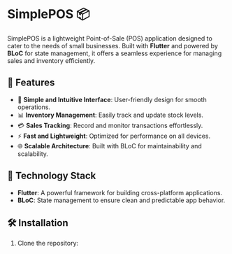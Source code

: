 # SimplePOS 📦

SimplePOS is a lightweight Point-of-Sale (POS) application designed to cater to the needs of small businesses. Built with **Flutter** and powered by **BLoC** for state management, it offers a seamless experience for managing sales and inventory efficiently.

## 🌟 Features
- 🛒 **Simple and Intuitive Interface**: User-friendly design for smooth operations.
- 📊 **Inventory Management**: Easily track and update stock levels.
- 💳 **Sales Tracking**: Record and monitor transactions effortlessly.
- ⚡ **Fast and Lightweight**: Optimized for performance on all devices.
- 🌐 **Scalable Architecture**: Built with BLoC for maintainability and scalability.

## 🚀 Technology Stack
- **Flutter**: A powerful framework for building cross-platform applications.
- **BLoC**: State management to ensure clean and predictable app behavior.


## 🛠️ Installation
1. Clone the repository:
   

